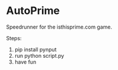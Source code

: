 # AutoPrime
Speedrunner for the isthisprime.com game.

Steps:
1. pip install pynput
2. run python script.py
3. have fun
